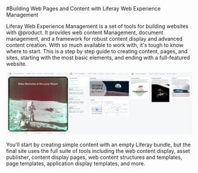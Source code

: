 #Building Web Pages and Content with Liferay Web Experience Management

Liferay Web Experience Management is a set of tools for building websites with
@product. It provides web content Management, document management, and a 
framework for robust content display and advanced content creation. With so much
available to work with, it's tough to know where to start. This is a step by 
step guide to creating content, pages, and sites, starting with the most basic
elements, and ending with a full-featured website.

![Figure X: A preview of the final site.](../../images/001-final-site-preview.png)

You'll start by creating simple content with an empty Liferay bundle, but the 
final site uses the full suite of tools including the web content display, 
asset publisher, content display pages, web content structures and templates, 
page templates, application display templates, and more.

